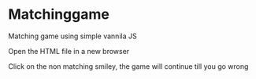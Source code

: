 # Matchinggame
Matching game using simple vannila JS

Open the HTML file in a new browser 

Click on the non matching smiley, the game will continue till you go wrong 
